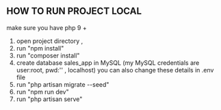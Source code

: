 ## HOW TO RUN PROJECT LOCAL

make sure you have php 9 +

1. open project directory  , 
2. run "npm install"
3. run "composer install"
4. create database sales_app in MySQL (my MySQL credentials are user:root, pwd:'' , localhost) you can also change these details in .env file
5. run "php artisan migrate --seed"
6. run "npm run dev"
7. run "php artisan serve"